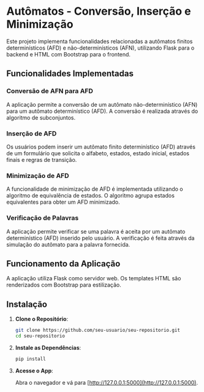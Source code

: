 # Autômatos - Conversão, Inserção e Minimização

Este projeto implementa funcionalidades relacionadas a autômatos finitos determinísticos (AFD) e não-determinísticos (AFN), utilizando Flask para o backend e HTML com Bootstrap para o frontend.

## Funcionalidades Implementadas

### Conversão de AFN para AFD

A aplicação permite a conversão de um autômato não-determinístico (AFN) para um autômato determinístico (AFD). A conversão é realizada através do algoritmo de subconjuntos.

### Inserção de AFD

Os usuários podem inserir um autômato finito determinístico (AFD) através de um formulário que solicita o alfabeto, estados, estado inicial, estados finais e regras de transição.

### Minimização de AFD

A funcionalidade de minimização de AFD é implementada utilizando o algoritmo de equivalência de estados. O algoritmo agrupa estados equivalentes para obter um AFD minimizado.

### Verificação de Palavras

A aplicação permite verificar se uma palavra é aceita por um autômato determinístico (AFD) inserido pelo usuário. A verificação é feita através da simulação do autômato para a palavra fornecida.

## Funcionamento da Aplicação

A aplicação utiliza Flask como servidor web. Os templates HTML são renderizados com Bootstrap para estilização.

## Instalação

1. **Clone o Repositório**:

    ```bash
    git clone https://github.com/seu-usuario/seu-repositorio.git
    cd seu-repositorio
    ```

2. **Instale as Dependências**:

    ```bash
    pip install
    ```

3. **Acesse o App**:

    Abra o navegador e vá para [http://127.0.0.1:5000](http://127.0.0.1:5000).


